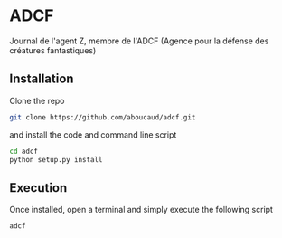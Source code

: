 # ADCF
Journal de l'agent Z, membre de l'ADCF (Agence pour la défense des créatures fantastiques)

## Installation

Clone the repo

```bash
git clone https://github.com/aboucaud/adcf.git
```

and install the code and command line script

```bash
cd adcf
python setup.py install
```

## Execution

Once installed, open a terminal and simply execute the following script

```bash
adcf
```

